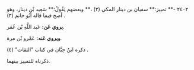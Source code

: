 ٢٤٠٢ -** تمييز:** سفيان بن دينار المكي (٢) ،** وبعضهم يَقُولُ:** سَعِيد بْن دينار، وهو أصح فيما قاله أَبُو حاتم (٣) .

**يروي عَن:** عَبد اللَّهِ بْن عُمَر.

**ويروي عَنه:** عَمْرو بْن مرة.

ذكره ابنُ حِبَّان في كتاب "الثقات" (٤) .

ذكرناه للتمييز بينهما.